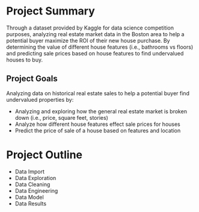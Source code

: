 # Project Summary
Through a dataset provided by Kaggle for data science competition purposes, analyzing real estate market data in the Boston area to help a potential buyer maximize the ROI of their new house purchase. By determining the value of different house features (i.e., bathrooms vs floors) and predicting sale prices based on house features to find undervalued houses to buy.

## Project Goals
Analyzing data on historical real estate sales to help a potential buyer find undervalued properties by:
- Analyzing and exploring how the general real estate market is broken down (i.e., price, square feet, stories)
- Analyze how different house features effect sale prices for houses
- Predict the price of sale of a house based on features and location


# Project Outline
- Data Import
- Data Exploration
- Data Cleaning
- Data Engineering
- Data Model
- Data Results
